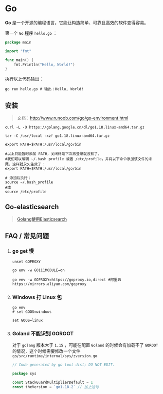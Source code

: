 # Go

**Go** 是一个开源的编程语言，它能让构造简单、可靠且高效的软件变得容易。

第一个 `Go` 程序 `hello.go` ：

```go
package main

import "fmt"

func main() {
    fmt.Println("Hello, World!")
}
```

执行以上代码输出：

```shell
go run hello.go # 输出：Hello, World!
```



## 安装

> 文档：http://www.runoob.com/go/go-environment.html

```shell
curl -L -O https://golang.google.cn/dl/go1.18.linux-amd64.tar.gz

tar -C /usr/local -xzf go1.18.linux-amd64.tar.gz

export PATH=$PATH:/usr/local/go/bin

#以上只能暂时添加 PATH，关闭终端下次再登录就没有了。
#我们可以编辑 ~/.bash_profile 或者 /etc/profile，并将以下命令添加该文件的末尾，这样就永久生效了：
export PATH=$PATH:/usr/local/go/bin

# 添加后执行：
source ~/.bash_profile
#或
source /etc/profile
```



## Go-elasticsearch

> [Golang使用Elasticsearch](https://studygolang.com/articles/28869?fr=sidebar)



## FAQ / 常见问题

1. ### go get 慢

   ```shell
   unset GOPROXY
   
   go env -w GO111MODULE=on
   
   go env -w GOPROXY=https://goproxy.io,direct #阿里云 https://mirrors.aliyun.com/goproxy
   ```

   

2. ### Windows 打 Linux 包

   ```shell
   go env
   # set GOOS=windows
   
   set GOOS=linux
   ```

3. ###  Goland 不能识别 GOROOT

   对于 `golang` 版本大于 `1.15` ，可能在配置 `Goland` 的时候会有加载不了 `GOROOT` 的情况，这个时候需要修改一个文件 `go/src/runtime/internal/sys/zversion.go`

   ```go
   // Code generated by go tool dist; DO NOT EDIT.
   
   package sys
   
   const StackGuardMultiplierDefault = 1
   const theVersion = `go1.18.2` // 加上这句
   ```
